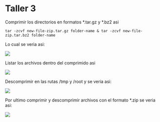 Taller 3
===

Comprimir los directorios en formatos *.tar.gz y *.bz2 asi

    tar -zcvf new-file-zip.tar.gz folder-name & tar -zcvf new-file-zip.tar.bz2 folder-name

Lo cual se veria asi:

<img src="/img/taller-3-1"/><br>

Listar los archivos dentro del comprimido asi

<img src="/img/taller-3-2"/><br>

Descomprimir en las rutas /tmp y /root y se veria asi:

<img src="/img/taller-3-3"/><br>

Por ultimo comprimir y descomprimir archivos con el formato *.zip se veria asi:

<img src="/img/taller-3-4"/><br>
